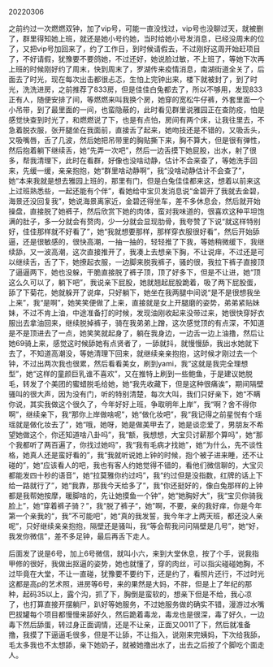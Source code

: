 20220306

之前约过一次燃燃双钟，加了vip号，可能一直没找过，vip号也没聊过天，就被删了，群里得知她上班，就还是她小号约她，当时给她小号发消息，已经没周末的位了，又把vip号加回来了，约了工作日，到时候请假去，不过刚好这周开始赶项目了，不好请假，犹豫要不要鸽她，不过还好，她说脸过敏，不上班了，等她下次再上班的时候刚好约了周末，快到周末了，罗湖传来疫情消息，南湖街道全关了，后面去了时光，现在每次出击都很忐忑，生怕上完钟出来，楼下就被封了，到了时光，洗洗进房，之前推荐了833房，但是佳佳白兔都去了，所以不够用，发现833正有人，随便安排了间，等燃燃来叫我换个房，她穿的宽松牛仔裤，外套里面一个小吊带，到了最里面的一间，也蛮隐蔽的，此时看见群里说雅园正在查防疫，怕是感觉快查到时光了，和燃燃说了下，也是有点怕，房间有两个床，让我往里去，不急着脱衣服，张开腿坐在我面前，直接舌了起来，她吻技还是不错的，又吸舌头，又吸嘴唇，舌了几波，然后她把吊带里的胸贴撕下来，胸不算大，但是很有弹性，然后抱着躺下继续舌，她“先弄一次吧”，然后一边舌摸下她屁股，出水，射了很多，帮我清理下，此时在看群，好像也没啥动静，估计不会来查了，等她洗手回来，先缓一缓，亲亲抱抱，她“群里啥动静啊”，我“没啥动静估计不会查了”，她“本来我就是想去雅园上班的，那里有门，但是白兔佳佳都来这，想着以前来这上过班熟悉些，一起还能有个伴”，看她给中宝贝发消息说“金碧开了我就去金碧，海景还没回复我”，她说海景离家近，金碧还得坐车，差不多休息会，然后就开始操盘，直接脱了她裤子，然后欣赏下她的肉体，蛮对我味道的，很喜欢这种平坦饱满的肚子，多一分就会有赘肉，少一分就会显现肋骨，我夸赞了下说“就这样特别好，佳佳那样就不好看了”，她“我就想要那样，那样穿衣服很好看”，然后开始舔逼，还是很敏感的，很快高潮，一抽一抽的，轻轻推了下我，等她稍微缓下，我继续舔，又一波高潮，这次直接推开了，我凑上去想亲下胸，不让说痒，不过还是可以继续舌，舌了下，她撩起衣服，一边脚来脱我裤子，骚的很，我拉下裤子直接顶了逼逼两下，她也没躲，干脆直接脱了裤子顶，顶了好多下，但是不让进，她“顶这么久可以了，躺下吧”，我说亲下屁股，她就翘起屁股跪着，吸了两下屁股蛋，舔了下菊花，她就躲开了说痒，只好躺下，她坐在我两腿中间说“是不是很想我坐上来”，我“是啊”，她笑笑便做了上来，直接就是女上开腿磨的姿势，弟弟紧贴妹妹，不过不肯上油，中途准备打的时候，发现油刚收起来没带过来，她很快穿好衣服出去拿油回来，继续脱掉裤子，骑在我弟弟上蹭，这次感觉顶的有点深，不知道是不是顶进去了一点，她笑笑就起身了，躺在我身边，一边舌一边上油撸，然后让她69骑上来，感觉这时候舔她有点贤者了，一舔就抖，就慢慢舔，我出水她就下去了，不知道高潮没，等她清理下回来，就继续亲亲抱抱，这时候才刚过去一个钟，不过出两次我也很累，然后看看美女，刷到yami，我“这就是我完全理想型”，她“这样的童颜巨乳谁不喜欢”，又在推特上刷到一些鲍鱼，于是建议她脱毛，转发了个美团的蜜蜡脱毛给她，她“我先收藏下，但是这种很痛诶”，期间隔壁骚叫的很大声，因为没有门，听的特别清楚，每次大叫，我们只好亲下，她“不瞒你说，其实我做这个很久了，今年好好上班，争取明年上岸”，我“啊？舍不得你啊”，继续亲下，我“那你上岸做啥呢”，她“做化妆吧”，我“我记得之前星悦有个瑶瑶就是做化妆去了”，她“哦，她呀，她是做美甲去了，她是谈恋爱了，男朋友不希望她做这个，你还知道啥八卦吗”，我“额，我想想，大宝贝讨薪那个算吗”，她“那个我都听了两百遍了，你找过她吗”，我“我有毛病才找她”，她“为什么，先不谈性格，她真人还是蛮好看的”，我“我就听说她上钟的时候，抱个被子进来睡，还不让碰的”，她“应该看人的吧，我也有客人约她觉得不错的，看他们微信聊的，大宝贝都能发四十秒的语音”，她“拉莫雅你约过吗”，我“约过但是没指数，红牌的话上下给一路就行了”，她“我靠，那我今天给多了”，我“你还挺好的，像白兔那样的上钟都是我帮她按摩，暖脚啥的，先让她摸鱼一个钟”，她“她胸好大”，我“宝贝你骑我脸上”，她“穿着裤子骑？”，我“脱了裤子“，她”啊，不要，亲的我好痒，你是今年第一个亲我的“，我”不可能吧”，她“真的我发誓，我今年才上两天班，都还没人亲呢”，只好继续亲亲抱抱，隔壁还是骚叫，我“等会帮我问问隔壁是几号”，她“好，我发你微信”，差不多足钟，最后再舌下走人。

后面发了说是6号，加上6号微信，就叫小六，来到大堂休息，按了个手，说我指甲修的很好，我做出抠逼的姿势，她也就懂了，穿的肉丝，可以指尖碰碰她胸，不过毕竟在大堂，不让一直碰，犹豫要不要约下，还是约了，看照片还行，不过时光这都是高p的艺术照，进房等6号，来的果然是大妈，不胖，但是上了年纪的那种，起码35以上，露个沟，抓了下，胸倒是蛮软的，想亲下但是不给，我心凉了，也打算直接开摆躺尸，趴好等她服务，不过她服务做的确实不错，漫游过水嘴巴拔罐每个项目都慢慢来舔好久，然后跪着毒龙，毒龙也是很深，毒了好久，一边毒下然后舔蛋，转过身正面调情，还是不让亲，正面又0011了下，然后就准备撸，我摸了下逼逼毛很多，但是不让舔，不让指入，说刚来完姨妈，下次给我舔，毛太多我也不太想舔，亲下她奶子，就被她撸出水了，出去之后按了个脚吃个面走人。

